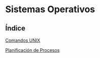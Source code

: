 # Sistemas Operativos

## **Índice**
 [Comandos UNIX](comandos.md)
 
 [Planificación de Procesos](procesos.md)
